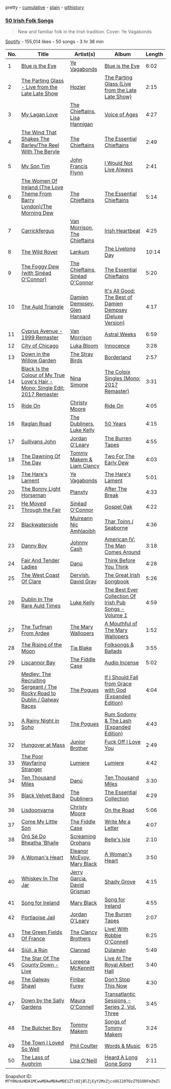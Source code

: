 pretty - [cumulative](/playlists/cumulative/37i9dQZF1DX7Y2xcY13mN1.md) - [plain](/playlists/plain/37i9dQZF1DX7Y2xcY13mN1) - [githistory](https://github.githistory.xyz/mackorone/spotify-playlist-archive/blob/main/playlists/plain/37i9dQZF1DX7Y2xcY13mN1)

### [50 Irish Folk Songs](https://open.spotify.com/playlist/37i9dQZF1DX7Y2xcY13mN1)

> New and familiar folk in the Irish tradition\. Cover: Ye Vagabonds

[Spotify](https://open.spotify.com/user/spotify) - 155,014 likes - 50 songs - 3 hr 36 min

| No. | Title | Artist(s) | Album | Length |
|---|---|---|---|---|
| 1 | [Blue is the Eye](https://open.spotify.com/track/1SWTeoXgybbpFgga4YmQWq) | [Ye Vagabonds](https://open.spotify.com/artist/34Or4SetJBRvrlE8AO1qDO) | [Blue is the Eye](https://open.spotify.com/album/3nZLEOJJLGtCuXkQYGPxX8) | 6:02 |
| 2 | [The Parting Glass \- Live from the Late Late Show](https://open.spotify.com/track/0WxxSbsSHMoUK1uvWuMEbT) | [Hozier](https://open.spotify.com/artist/2FXC3k01G6Gw61bmprjgqS) | [The Parting Glass \(Live from the Late Late Show\)](https://open.spotify.com/album/5ampDJAQaLxJnSWdQJtBpX) | 2:15 |
| 3 | [My Lagan Love](https://open.spotify.com/track/2xIzwZ3R6gHGUQo5lBngG2) | [The Chieftains](https://open.spotify.com/artist/6AnrSlk5Gp1YMXgaI3mWCL), [Lisa Hannigan](https://open.spotify.com/artist/0z7Yuv7DuDQ5SaVn4VSlLt) | [Voice of Ages](https://open.spotify.com/album/6tjF20Xh7kOpkv3rvRU1mt) | 4:27 |
| 4 | [The Wind That Shakes The Barley/The Reel With The Beryle](https://open.spotify.com/track/76Ux8146OjfnI05femAH4e) | [The Chieftains](https://open.spotify.com/artist/6AnrSlk5Gp1YMXgaI3mWCL) | [The Essential Chieftains](https://open.spotify.com/album/11lmhdLYmkVFr5oefCEmJL) | 2:49 |
| 5 | [My Son Tim](https://open.spotify.com/track/7BAoMGubT32xTMrQ1R47eA) | [John Francis Flynn](https://open.spotify.com/artist/6Fk7AKTOKr4iB3Xth93KHX) | [I Would Not Live Always](https://open.spotify.com/album/50BS4LBylim0iN6mlCVDkR) | 2:41 |
| 6 | [The Women Of Ireland \(The Love Theme From Barry Lyndon\)/The Morning Dew](https://open.spotify.com/track/56Tf3VTy45dknVuFIpjjt9) | [The Chieftains](https://open.spotify.com/artist/6AnrSlk5Gp1YMXgaI3mWCL) | [The Essential Chieftains](https://open.spotify.com/album/5Wmh21wtNNPzv7ZxB9Vi8G) | 5:14 |
| 7 | [Carrickfergus](https://open.spotify.com/track/7qZ8IkWfZJ7tWUP8CC2VLc) | [Van Morrison](https://open.spotify.com/artist/44NX2ffIYHr6D4n7RaZF7A), [The Chieftains](https://open.spotify.com/artist/6AnrSlk5Gp1YMXgaI3mWCL) | [Irish Heartbeat](https://open.spotify.com/album/0qTjwpf7Oqh8MGtK3aflgO) | 4:25 |
| 8 | [The Wild Rover](https://open.spotify.com/track/0hJuFoWIujL61y6bFwUpsL) | [Lankum](https://open.spotify.com/artist/2zPm4XzwKuPidtfKh92H2Z) | [The Livelong Day](https://open.spotify.com/album/4h6xvRg0yciHX5BidpT1yC) | 10:14 |
| 9 | [The Foggy Dew \(with Sinéad O'Connor\)](https://open.spotify.com/track/61Tfx6zfjRe7XqJSFrXBR3) | [The Chieftains](https://open.spotify.com/artist/6AnrSlk5Gp1YMXgaI3mWCL), [Sinéad O'Connor](https://open.spotify.com/artist/4sD9znwiVFx9cgRPZ42aQ1) | [The Essential Chieftains](https://open.spotify.com/album/5Wmh21wtNNPzv7ZxB9Vi8G) | 5:20 |
| 10 | [The Auld Triangle](https://open.spotify.com/track/3Z80Oi7leKcs5zQhKDL0GD) | [Damien Dempsey](https://open.spotify.com/artist/0bmF1w9eyJrY4CHyjpTQOW), [Glen Hansard](https://open.spotify.com/artist/3Caot8EtHX6wLpNF2wRzS0) | [It's All Good: The Best of Damien Dempsey \(Deluxe Version\)](https://open.spotify.com/album/2eBVcMT3QrKjlqbEhPkFTJ) | 4:17 |
| 11 | [Cyprus Avenue \- 1999 Remaster](https://open.spotify.com/track/7msn6OoGXrNOaBGvIH1eqT) | [Van Morrison](https://open.spotify.com/artist/44NX2ffIYHr6D4n7RaZF7A) | [Astral Weeks](https://open.spotify.com/album/4pG3bKkbmReDt5QTDn3JDz) | 6:59 |
| 12 | [City of Chicago](https://open.spotify.com/track/4j0MVUXk20bPg1Gx17CwYm) | [Luka Bloom](https://open.spotify.com/artist/39E69agNUFWOZEzO24bjpo) | [Innocence](https://open.spotify.com/album/7pVv6YctpB7JwwRNlfLQCb) | 3:28 |
| 13 | [Down in the Willow Garden](https://open.spotify.com/track/11Lx6a0DsZx40t6JHgpOQU) | [The Stray Birds](https://open.spotify.com/artist/6cPMzk1hDgzdIe8vkAhcNM) | [Borderland](https://open.spotify.com/album/6Ju89mA5mgjiUeNzosRoyl) | 2:57 |
| 14 | [Black Is the Colour of My True Love's Hair \- Mono; Single Edit; 2017 Remaster](https://open.spotify.com/track/6sxMLxGuSoErwm5nD97cY9) | [Nina Simone](https://open.spotify.com/artist/7G1GBhoKtEPnP86X2PvEYO) | [The Colpix Singles \(Mono; 2017 Remaster\)](https://open.spotify.com/album/15BJujBMpb00fhaCOcjnEV) | 3:31 |
| 15 | [Ride On](https://open.spotify.com/track/4v7zlBmIQU4lszrokRt8yP) | [Christy Moore](https://open.spotify.com/artist/3Ebn7mKYzD0L3DaUB1gNJZ) | [Ride On](https://open.spotify.com/album/5Zah4fLbDN48as0KGmywh1) | 4:05 |
| 16 | [Raglan Road](https://open.spotify.com/track/3sivoaHOuNbuyRkjbZ2mRh) | [The Dubliners](https://open.spotify.com/artist/72RvmgEg2omdlMV9aExO6a), [Luke Kelly](https://open.spotify.com/artist/2ZYIql5vmxtz3LbDLIaWo9) | [50 Years](https://open.spotify.com/album/1XLGXDQIVgxIJtzN2cn9GD) | 4:15 |
| 17 | [Sullivans John](https://open.spotify.com/track/0HjmRr1m4LDAGWzGWz53Hf) | [Jordan O'Leary](https://open.spotify.com/artist/6MNNdtDu02t5Ql8vab4DlK) | [The Burren Tapes](https://open.spotify.com/album/1PcIvSCbM8ParYqHZeEd2i) | 4:55 |
| 18 | [The Dawning Of The Day](https://open.spotify.com/track/6jck9J7yqPsa8RDWAPJWyw) | [Tommy Makem & Liam Clancy](https://open.spotify.com/artist/4IJmCHcG1RFC3DubtKa7Df) | [Two For The Early Dew](https://open.spotify.com/album/1yJOb6DmQ3GZvTxL2Qq8su) | 4:03 |
| 19 | [The Hare's Lament](https://open.spotify.com/track/769ARx8o2suNcwb2ZSdrTx) | [Ye Vagabonds](https://open.spotify.com/artist/34Or4SetJBRvrlE8AO1qDO) | [The Hare's Lament](https://open.spotify.com/album/7tqkCaZGNYuuwal605OU4W) | 5:01 |
| 20 | [The Bonny Light Horseman](https://open.spotify.com/track/1UDvKubDnJrrBC78bOWGXs) | [Planxty](https://open.spotify.com/artist/15EMC4BhBrkCPwIxCfuY9c) | [After The Break](https://open.spotify.com/album/4DQ6OFzBPa242mYB4fn1eW) | 4:33 |
| 21 | [He Moved Through the Fair](https://open.spotify.com/track/0GpHDlNBveO6Bj4vQ45xuB) | [Sinéad O'Connor](https://open.spotify.com/artist/4sD9znwiVFx9cgRPZ42aQ1) | [Gospel Oak](https://open.spotify.com/album/1zqzVWxE60FIcXdUOVKviQ) | 4:22 |
| 22 | [Blackwaterside](https://open.spotify.com/track/4dEFFlFgdVUqF5veresddP) | [Muireann Nic Amhlaoibh](https://open.spotify.com/artist/0kmDsPHHxquChPOywNcoF3) | [Thar Toinn / Seaborne](https://open.spotify.com/album/5UmZL3Thb2xSEk6YdR8Fb5) | 4:36 |
| 23 | [Danny Boy](https://open.spotify.com/track/5o4SqGekEfvdkNuOVx5d3S) | [Johnny Cash](https://open.spotify.com/artist/6kACVPfCOnqzgfEF5ryl0x) | [American IV: The Man Comes Around](https://open.spotify.com/album/2BlL4Gv2DLPu8p58Wcmlm9) | 3:18 |
| 24 | [Fair And Tender Ladies](https://open.spotify.com/track/57o3UjNOuW8CRWGcsUND91) | [Danú](https://open.spotify.com/artist/0Mm3mSg0GPDZwSI1fdznTV) | [Think Before You Think](https://open.spotify.com/album/61Itfnk2U5CFqpzDjdJjxb) | 4:28 |
| 25 | [The West Coast Of Clare](https://open.spotify.com/track/51iBStlAJlUriO53s93F6l) | [Dervish](https://open.spotify.com/artist/08DRTASY1wyduMevINkClA), [David Gray](https://open.spotify.com/artist/7J2lZBANizgPNfUzux31PV) | [The Great Irish Songbook](https://open.spotify.com/album/3xlfuV02p2ByzsLj8Rts1P) | 5:26 |
| 26 | [Dublin In The Rare Auld Times](https://open.spotify.com/track/6WWLO6aWNAMdtOI6iOL86D) | [Luke Kelly](https://open.spotify.com/artist/2ZYIql5vmxtz3LbDLIaWo9) | [The Best Ever Collection Of Irish Pub Songs \- Volume 1](https://open.spotify.com/album/03EhSxO0WLA1axY6Nwb1H6) | 4:59 |
| 27 | [The Turfman From Ardee](https://open.spotify.com/track/1g9ojIWqBvaR1eXqXcEqhI) | [The Mary Wallopers](https://open.spotify.com/artist/7aLfd5azGVKmim6H38mZk2) | [A Mouthful of The Mary Wallopers](https://open.spotify.com/album/00IPpzD5bAX0vtU6GG3tYz) | 1:52 |
| 28 | [The Rising of the Moon](https://open.spotify.com/track/6hwvSseQYltJDb1d7JMbkj) | [Tia Blake](https://open.spotify.com/artist/6fkGY2RJyI8UxNjMlDo9k1) | [Folksongs & Ballads](https://open.spotify.com/album/2JQDn2wgm2nLVxdWE0GJJa) | 3:55 |
| 29 | [Liscannor Bay](https://open.spotify.com/track/32hl16DWU7E2QRVEDbOmTx) | [The Fiddle Case](https://open.spotify.com/artist/4sk1ZccF7bAlhBzdg5lgta) | [Audio Incense](https://open.spotify.com/album/0gurWRwbN6vQoZe7kJJAwf) | 5:02 |
| 30 | [Medley: The Recruiting Sergeant / The Rocky Road to Dublin / Galway Races](https://open.spotify.com/track/1boQR0hrVk6rJ7r2JbpvLh) | [The Pogues](https://open.spotify.com/artist/2wzMOQwNT6ZvVB4amvhFAH) | [If I Should Fall from Grace with God \(Expanded Edition\)](https://open.spotify.com/album/4V92Puney9WxGPecKtLG4L) | 4:04 |
| 31 | [A Rainy Night in Soho](https://open.spotify.com/track/6Phlvy4vI8cIrM0puZLgSt) | [The Pogues](https://open.spotify.com/artist/2wzMOQwNT6ZvVB4amvhFAH) | [Rum Sodomy & The Lash \(Expanded Edition\)](https://open.spotify.com/album/2wRH4pcI8TIQFCK1MeByWO) | 4:43 |
| 32 | [Hungover at Mass](https://open.spotify.com/track/31Yu3GZPzEP0W5VQbgYpAn) | [Junior Brother](https://open.spotify.com/artist/2CdmJGEGEkzPZ966NCmtKz) | [Fuck Off I Love You](https://open.spotify.com/album/3pgfgpBBeC180QtwWT1uIB) | 2:49 |
| 33 | [The Poor Wayfaring Stranger](https://open.spotify.com/track/2JPhKCdsAPjZM6h0Z6Ajw5) | [Lumiere](https://open.spotify.com/artist/5lKx4FLD3nO1yczPdoIUdr) | [Lumiere](https://open.spotify.com/album/7kOMinYZ8XXGkPquNKpInV) | 4:42 |
| 34 | [Ten Thousand Miles](https://open.spotify.com/track/2rjntmwJoCp0RsWszuUV0H) | [Danú](https://open.spotify.com/artist/0Mm3mSg0GPDZwSI1fdznTV) | [Ten Thousand Miles](https://open.spotify.com/album/6N3rs8d37FFcmLhSDicbbd) | 3:30 |
| 35 | [Black Velvet Band](https://open.spotify.com/track/3eLJLZn6bkE6il9x5pS07g) | [The Dubliners](https://open.spotify.com/artist/72RvmgEg2omdlMV9aExO6a) | [The Essential Collection](https://open.spotify.com/album/3AxsXQdgP3zZXPvezSI9bK) | 4:29 |
| 36 | [Lisdoonvarna](https://open.spotify.com/track/05KvSXpXEWd3YCwTPG0xu9) | [Christy Moore](https://open.spotify.com/artist/3Ebn7mKYzD0L3DaUB1gNJZ) | [On the Road](https://open.spotify.com/album/0pGk5GqEidvPcTratzBAyJ) | 5:06 |
| 37 | [Come My Little Son](https://open.spotify.com/track/005ZFkcOg4PpztdwllWzF3) | [The Fiddle Case](https://open.spotify.com/artist/4sk1ZccF7bAlhBzdg5lgta) | [Write Me a Letter](https://open.spotify.com/album/3RYRMlquQZE86uu6H35a4s) | 4:07 |
| 38 | [Óró Sé Do Bheatha 'Bhaile](https://open.spotify.com/track/0AsIdSOFy2Rf6B209mwUwv) | [Screaming Orphans](https://open.spotify.com/artist/41fubq9QRf4B3bjtQmLxy6) | [Belle's Isle](https://open.spotify.com/album/7kvG8SSqWGDlgKhT79E68B) | 2:10 |
| 39 | [A Woman's Heart](https://open.spotify.com/track/6CJYvbt1i1JOTRH5gSyyl4) | [Eleanor McEvoy](https://open.spotify.com/artist/50SDcJ4wO9jS355IoJc7O9), [Mary Black](https://open.spotify.com/artist/25W55yzID8F5bRKG8Zg2IA) | [A Woman's Heart](https://open.spotify.com/album/4H2Hfi1cJZjs46H51HLVNi) | 3:50 |
| 40 | [Whiskey In The Jar](https://open.spotify.com/track/5rGF96eFDF8u5cAZgG8fUD) | [Jerry Garcia](https://open.spotify.com/artist/3QDaXfnxfQqqJQK5lSdjLN), [David Grisman](https://open.spotify.com/artist/5udgy2xk333j33hKnwDz8O) | [Shady Grove](https://open.spotify.com/album/0CygLXo95xtf8B0yfL4P5y) | 4:15 |
| 41 | [Song for Ireland](https://open.spotify.com/track/0wswRAqRTpcParjZXrZrYh) | [Mary Black](https://open.spotify.com/artist/25W55yzID8F5bRKG8Zg2IA) | [Song for Ireland](https://open.spotify.com/album/6z6aLF0UGTqnWYeDMggP2W) | 4:55 |
| 42 | [Portlaoise Jail](https://open.spotify.com/track/1Bp0JcbfQqCSNDz0CjXwkF) | [Jordan O'Leary](https://open.spotify.com/artist/6MNNdtDu02t5Ql8vab4DlK) | [The Burren Tapes](https://open.spotify.com/album/1PcIvSCbM8ParYqHZeEd2i) | 2:07 |
| 43 | [The Green Fields Of France](https://open.spotify.com/track/6VQMWNYjOxkMgjUF7gXYuv) | [The Clancy Brothers](https://open.spotify.com/artist/4qWTqOdDnH56Qak9UjmpKz) | [Live! With Robbie O'Connell](https://open.spotify.com/album/1HoOhtavRMJLh55InkUoFp) | 6:25 |
| 44 | [Siúil, a Rún](https://open.spotify.com/track/4YR6pxgf5h5HULlrohEoud) | [Clannad](https://open.spotify.com/artist/0BkAYxgwF9VQiid4wI07yJ) | [Dúlamán](https://open.spotify.com/album/3BKGPVWtkRujnomuvOQXpS) | 5:49 |
| 45 | [The Star Of The County Down \- Live](https://open.spotify.com/track/3zW5lCW4GtuVseLG0Trm5z) | [Loreena McKennitt](https://open.spotify.com/artist/1JdeDdujDbS6ZeSlkXqx3a) | [Live At The Royal Albert Hall](https://open.spotify.com/album/2vGR4YxNndppEAoiuKA1gO) | 3:40 |
| 46 | [The Galway Shawl](https://open.spotify.com/track/7k2sBfuyCLSUJbh54ZJc0x) | [Finbar Furey](https://open.spotify.com/artist/72qs8dHxUfn7lB9cYxQvIF) | [Don't Stop This Now](https://open.spotify.com/album/7rm9I9D4c2wtu9UXNDt7uu) | 4:30 |
| 47 | [Down by the Sally Gardens](https://open.spotify.com/track/60OEb5MtEmmepJPUJtYvFW) | [Maura O'Connell](https://open.spotify.com/artist/2WkDGNlrAN48YIOi18jpEE) | [Transatlantic Sessions \- Series 2, Vol\. Three](https://open.spotify.com/album/2zviYEJfMBDVtoh9mz5SNq) | 3:45 |
| 48 | [The Butcher Boy](https://open.spotify.com/track/4A4GkentJ6FWXXM86RwzJI) | [Tommy Makem](https://open.spotify.com/artist/3oehGAh6rLM6LFdzM7E7zM) | [Songs of Tommy Makem](https://open.spotify.com/album/7sISBfKNQJdWxJRY8vMEm1) | 3:24 |
| 49 | [The Town I Loved So Well](https://open.spotify.com/track/6HJ5tXU3bPGx0ONBeh9EYs) | [Phil Coulter](https://open.spotify.com/artist/3Hm9DJ7Xa8YgiCAa7MoSiP) | [Words & Music](https://open.spotify.com/album/5ZZJHQbMplpRvMgFF5HatY) | 6:25 |
| 50 | [The Lass of Aughrim](https://open.spotify.com/track/2s1enAmUiPrslpVQcJpnLq) | [Lisa O'Neill](https://open.spotify.com/artist/3fZ2IQpHixtBtUtDo7MWpV) | [Heard A Long Gone Song](https://open.spotify.com/album/6hGCF6U1vanh8KJZgAq66m) | 2:11 |

Snapshot ID: `MTY0NzAxNDA1MCwwMDAwMDAwMDE1ZTc0ZjBlZjEyY2MxZjcxOGI2OTQzZTQ1ODFmZmZl`
